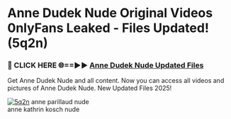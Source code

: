 # Anne Dudek Nude Original Videos 0nlyFans Leaked - Files Updated! (5q2n)

<h3>🔴 CLICK HERE 🌐==►► <a href="https://tinyurl.com/5h6xmrr3" rel="nofollow">Anne Dudek Nude Updated Files</a></h3>

Get Anne Dudek Nude and all content. Now you can access all videos and pictures of Anne Dudek Nude. New Updated Files 2025!

[![5q2n](https://i.imgur.com/KVD873Z.gif)](https://tinyurl.com/5h6xmrr3)
anne parillaud nude<br>
anne kathrin kosch nude